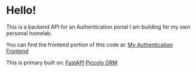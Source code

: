 # Hello!

This is a backend API for an Authentication portal I am building for my own personal homelab.

You can find the frontend portion of this code at: [My Authentication Frontend](https://github.com/PancakePuncher/auth-frontend)

This is primary built on:
[FastAPI](https://fastapi.tiangolo.com/)
[Piccolo ORM](https://piccolo-orm.com/)
